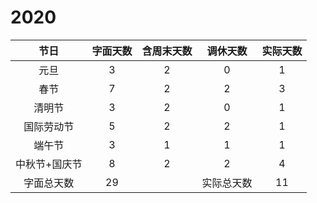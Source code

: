# 2020

|     节日      | 字面天数 | 含周末天数 |  调休天数  | 实际天数 |
| :-----------: | :------: | :--------: | :--------: | :------: |
|     元旦      |    3     |     2      |     0      |    1     |
|     春节      |    7     |     2      |     2      |    3     |
|    清明节     |    3     |     2      |     0      |    1     |
|  国际劳动节   |    5     |     2      |     2      |    1     |
|    端午节     |    3     |     1      |     1      |    1     |
| 中秋节+国庆节 |    8     |     2      |     2      |    4     |
|  字面总天数   |    29    |            | 实际总天数 |    11    |

